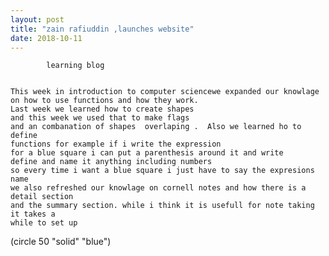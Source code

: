 ```yaml
---
layout: post
title: "zain rafiuddin ,launches website"
date: 2018-10-11
---
```

            learning blog 
            
            
    This week in introduction to computer sciencewe expanded our knowlage 
    on how to use functions and how they work.
    Last week we learned how to create shapes 
    and this week we used that to make flags
    and an combanation of shapes  overlaping .  Also we learned ho to define
    functions for example if i write the expression
    for a blue square i can put a parenthesis around it and write 
    define and name it anything including numbers
    so every time i want a blue square i just have to say the expresions name
    we also refreshed our knowlage on cornell notes and how there is a detail section 
    and the summary section. while i think it is usefull for note taking it takes a
    while to set up
(circle 50 "solid" "blue")
